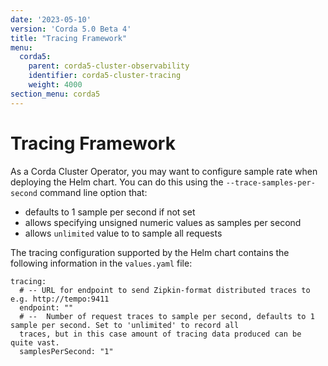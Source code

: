 ```yaml
---
date: '2023-05-10'
version: 'Corda 5.0 Beta 4'
title: "Tracing Framework"
menu:
  corda5:
    parent: corda5-cluster-observability
    identifier: corda5-cluster-tracing
    weight: 4000
section_menu: corda5
---
```


# Tracing Framework

As a Corda Cluster Operator, you may want to configure sample rate when deploying the Helm chart. You can do this using the
`--trace-samples-per-second` command line option that:

* defaults to 1 sample per second if not set
* allows specifying unsigned numeric values as samples per second
* allows `unlimited` value to to sample all requests

The tracing configuration supported by the Helm chart contains the following information in the `values.yaml` file:

```
tracing:
  # -- URL for endpoint to send Zipkin-format distributed traces to e.g. http://tempo:9411
  endpoint: ""
  # --  Number of request traces to sample per second, defaults to 1 sample per second. Set to 'unlimited' to record all
  traces, but in this case amount of tracing data produced can be quite vast.
  samplesPerSecond: "1"
```
